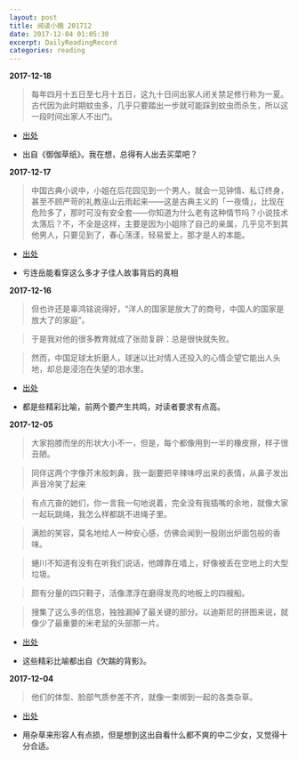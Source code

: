 ```yaml
---
layout: post
title: 阅读小摘 201712
date: 2017-12-04 01:05:30
excerpt: DailyReadingRecord
categories: reading
---
```



**2017-12-18**

>每年四月十五日至七月十五日，这九十日间出家人闭关禁足修行称为一夏。古代因为此时期蚊虫多，几乎只要踏出一步就可能踩到蚊虫而杀生，所以这一段时间出家人不出门。

* [出处](https://www.amazon.cn/dp/B01M4LR53A)

* 出自《御伽草纸》。我在想，总得有人出去买菜吧？



**2017-12-17**

>中国古典小说中，小姐在后花园见到一个男人，就会一见钟情、私订终身，甚至不顾严苛的礼教巫山云雨起来——这是古典主义的「一夜情」，比现在危险多了，那时可没有安全套——你知道为什么老有这种情节吗？小说技术太落后？不，不全是这样，主要是因为小姐除了自己的亲属，几乎见不到其他男人，只要见到了，春心荡漾，轻易爱上，那才是人的本能。

* [出处](https://www.amazon.cn/%E6%88%91%E7%88%B1%E9%97%AE%E8%BF%9E%E5%B2%B3-1-%E8%BF%9E%E5%B2%B3/dp/B01N7FUOMC)

* 亏连岳能看穿这么多才子佳人故事背后的真相



**2017-12-16**

>但也许还是辜鸿铭说得好，“洋人的国家是放大了的商号，中国人的国家是放大了的家庭”。

>于是我对他的很多教育就成了张勋复辟：总是很快就失败。

>然而，中国足球太折磨人，球迷以比对情人还投入的心情企望它能出人头地，却总是浸泡在失望的泪水里。

* [出处](https://www.amazon.cn/三联生活周刊文丛·-生活圆桌-精选集-三联生活周刊编辑部/dp/B016XFG6A8)

* 都是些精彩比喻，前两个要产生共鸣，对读者要求有点高。



**2017-12-05**

>大家抱膝而坐的形状大小不一，但是，每个都像用到一半的橡皮擦，样子很丑陋。

>同伴这两个字像芥末般刺鼻，我一副要把辛辣味哼出来的表情，从鼻子发出声音冷笑了起来

>有点亢奋的她们，你一言我一句地说着，完全没有我插嘴的余地，就像大家一起玩跳绳，我怎么样都跳不进绳子里。

>满脸的笑容，莫名地给人一种安心感，仿佛会闻到一股刚出炉面包般的香味。

>蜷川不知道有没有在听我们说话，他蹲靠在墙上，好像被丢在空地上的大型垃圾。

>颇有分量的四只鞋子，活像漂浮在磨得发亮的地板上的四艘船。

>搜集了这么多的信息，独独漏掉了最关键的部分。以迪斯尼的拼图来说，就像少了最重要的米老鼠的头部那一片。

* [出处](https://book.douban.com/subject/6560641/)

* 这些精彩比喻都出自《欠踹的背影》。

**2017-12-04**

>他们的体型、脸部气质参差不齐，就像一束绑到一起的各类杂草。

* [出处](https://book.douban.com/subject/6560641/)

* 用杂草来形容人有点损，但是想到这出自看什么都不爽的中二少女，又觉得十分合适。

